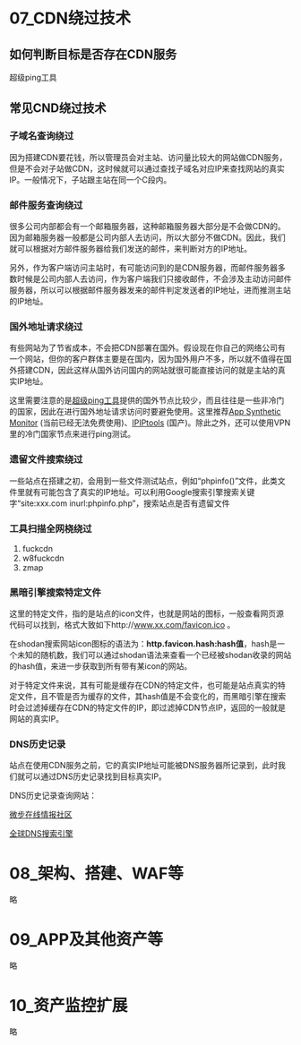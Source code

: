 # 07_CDN绕过技术

## 如何判断目标是否存在CDN服务

超级ping工具

## 常见CND绕过技术

### 子域名查询绕过

因为搭建CDN要花钱，所以管理员会对主站、访问量比较大的网站做CDN服务，但是不会对子站做CDN，这时候就可以通过查找子域名对应IP来查找网站的真实IP。一般情况下，子站跟主站在同一个C段内。

### 邮件服务查询绕过

很多公司内部都会有一个邮箱服务器，这种邮箱服务器大部分是不会做CDN的。因为邮箱服务器一般都是公司内部人去访问，所以大部分不做CDN。因此，我们就可以根据对方邮件服务器给我们发送的邮件，来判断对方的IP地址。

另外，作为客户端访问主站时，有可能访问到的是CDN服务器，而邮件服务器多数时候是公司内部人去访问，作为客户端我们只接收邮件，不会涉及主动访问邮件服务器，所以可以根据邮件服务器发来的邮件判定发送者的IP地址，进而推测主站的IP地址。

### 国外地址请求绕过

有些网站为了节省成本，不会把CDN部署在国外。假设现在你自己的网络公司有一个网站，但你的客户群体主要是在国内，因为国外用户不多，所以就不值得在国外搭建CDN，因此这样从国外访问国内的网站就很可能直接访问的就是主站的真实IP地址。

这里需要注意的是[超级ping工具](https://ping.chinaz.com/)提供的国外节点比较少，而且往往是一些非冷门的国家，因此在进行国外地址请求访问时要避免使用。这里推荐[App Synthetic Monitor](https://asm.ca.com/en/ping.php)  (当前已经无法免费使用)、[IPIPtools](https://tools.ipip.net/cdn.php) (国产)。除此之外，还可以使用VPN里的冷门国家节点来进行ping测试。

### 遗留文件搜索绕过

一些站点在搭建之初，会用到一些文件测试站点，例如“phpinfo()”文件，此类文件里就有可能包含了真实的IP地址。可以利用Google搜索引擎搜索关键字“site:xxx.com inurl:phpinfo.php”，搜索站点是否有遗留文件

### 工具扫描全网桡绕过

1. fuckcdn
2. w8fuckcdn
3. zmap

### 黑暗引擎搜索特定文件

这里的特定文件，指的是站点的icon文件，也就是网站的图标，一般查看网页源代码可以找到，格式大致如下http://www.xx.com/favicon.ico  。

在shodan搜索网站icon图标的语法为：**http.favicon.hash:hash值**，hash是一个未知的随机数，我们可以通过shodan语法来查看一个已经被shodan收录的网站的hash值，来进一步获取到所有带有某icon的网站。

对于特定文件来说，其有可能是缓存在CDN的特定文件，也可能是站点真实的特定文件，且不管是否为缓存的文件，其hash值是不会变化的，而黑暗引擎在搜索时会过滤掉缓存在CDN的特定文件的IP，即过滤掉CDN节点IP，返回的一般就是网站的真实IP。

### DNS历史记录

站点在使用CDN服务之前，它的真实IP地址可能被DNS服务器所记录到，此时我们就可以通过DNS历史记录找到目标真实IP。

DNS历史记录查询网站：

[微步在线情报社区](https://x.threatbook.cnDNSdb)

[全球DNS搜索引擎](https://dnsdb.io/zh-cn/)

# 08_架构、搭建、WAF等

略

# 09_APP及其他资产等

略

# 10_资产监控扩展

略